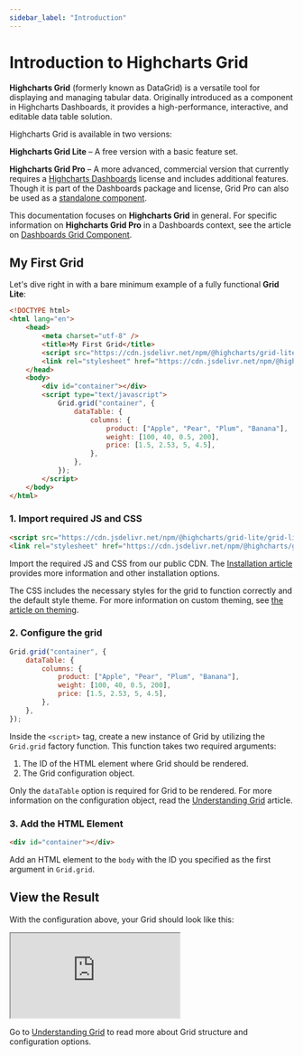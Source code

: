 ```yaml
---
sidebar_label: "Introduction"
---
```


# Introduction to Highcharts Grid

**Highcharts Grid** (formerly known as DataGrid) is a versatile tool for displaying and managing tabular data. Originally introduced as a component in Highcharts Dashboards, it provides a high-performance, interactive, and editable data table solution.

Highcharts Grid is available in two versions:

**Highcharts Grid Lite** – A free version with a basic feature set.

**Highcharts Grid Pro** – A more advanced, commercial version that currently requires a [Highcharts Dashboards](https://www.highcharts.com/docs/dashboards/grid-component) license and includes additional features. Though it is part of the Dashboards package and license, Grid Pro can also be used as a [standalone component](https://www.highcharts.com/docs/dashboards/grid-standalone).

This documentation focuses on **Highcharts Grid** in general. For specific information on **Highcharts Grid Pro** in a Dashboards context, see the article on [Dashboards Grid Component](https://www.highcharts.com/docs/dashboards/grid-component).

## My First Grid

Let's dive right in with a bare minimum example of a fully functional **Grid Lite**:

```html
<!DOCTYPE html>
<html lang="en">
    <head>
        <meta charset="utf-8" />
        <title>My First Grid</title>
        <script src="https://cdn.jsdelivr.net/npm/@highcharts/grid-lite/grid-lite.js"></script>
        <link rel="stylesheet" href="https://cdn.jsdelivr.net/npm/@highcharts/grid-lite/css/grid-lite.css" />
    </head>
    <body>
        <div id="container"></div>
        <script type="text/javascript">
            Grid.grid("container", {
                dataTable: {
                    columns: {
                        product: ["Apple", "Pear", "Plum", "Banana"],
                        weight: [100, 40, 0.5, 200],
                        price: [1.5, 2.53, 5, 4.5],
                    },
                },
            });
        </script>
    </body>
</html>
```

### 1. Import required JS and CSS

```html
<script src="https://cdn.jsdelivr.net/npm/@highcharts/grid-lite/grid-lite.js"></script>
<link rel="stylesheet" href="https://cdn.jsdelivr.net/npm/@highcharts/grid-lite/css/grid-lite.css" />
```

Import the required JS and CSS from our public CDN. The [Installation article](https://www.highcharts.com/docs/grid/installation) provides more information and other installation options.

The CSS includes the necessary styles for the grid to function correctly and the default style theme. For more information on custom theming, see [the article on theming](https://www.highcharts.com/docs/grid/theming/theming).

### 2. Configure the grid

```js
Grid.grid("container", {
    dataTable: {
        columns: {
            product: ["Apple", "Pear", "Plum", "Banana"],
            weight: [100, 40, 0.5, 200],
            price: [1.5, 2.53, 5, 4.5],
        },
    },
});
```

Inside the `<script>` tag, create a new instance of Grid by utilizing the `Grid.grid` factory function. This function takes two required arguments:

1. The ID of the HTML element where Grid should be rendered.
2. The Grid configuration object.

Only the `dataTable` option is required for Grid to be rendered. For more information on the configuration object, read the [Understanding Grid](https://www.highcharts.com/docs/grid/understanding-grid) article.

### 3. Add the HTML Element

```html
<div id="container"></div>
```

Add an HTML element to the `body` with the ID you specified as the first argument in `Grid.grid`.

## View the Result

With the configuration above, your Grid should look like this:

<iframe src="https://www.highcharts.com/samples/embed/grid/demo/your-first-grid?force-light-theme" allow="fullscreen"></iframe>

Go to [Understanding Grid](https://www.highcharts.com/docs/grid/understanding-grid) to read more about Grid structure and configuration options.
